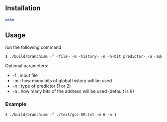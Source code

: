 ## Installation
```sh
make
```

## Usage
run the following command
```sh
$ ./build/branchism -f <file> -m <history> -n <n-bit predictor> -a <address bits>
```
Optional parameters:
* -f : input file 
* -m : how many bits of global history will be used
* -n : type of predictor (1 or 2)
* -a : how many bits of the address will be used (default is 8)

### Example
```
$ ./build/branchism -f ./text/gcc-8M.txt -m 6 -n 1
```
